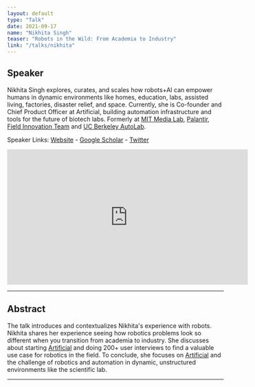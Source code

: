 ```yaml
---
layout: default
type: "Talk"
date: 2021-09-17
name: "Nikhita Singh"
teaser: "Robots in the Wild: From Academia to Industry"
link: "/talks/nikhita"
---
```

## Speaker

Nikhita Singh explores, curates, and scales how robots+AI can empower humans in dynamic environments like homes, education, labs, assisted living, factories, disaster relief, and space. 
Currently, she is Co-founder and Chief Product Officer at Artificial, building automation infrastructure and tools for the future of biotech labs. Formerly at [MIT Media Lab](https://www.media.mit.edu/), [Palantir](https://www.palantir.com/), [Field Innovation Team](http://fieldinnovationteam.org/) and [UC Berkeley AutoLab](https://autolab.berkeley.edu/).


Speaker Links: [Website](https://www.nikhitasingh.com/) - [Google Scholar](https://scholar.google.com/citations?hl=en&user=jHdDvSkAAAAJ&view_op=list_works&sortby=pubdate) - [Twitter](https://twitter.com/nikhitasingh)

<iframe width="560" height="315" src="https://www.youtube.com/embed/xwZO5EiGkhA" title="YouTube video player" frameborder="0" allow="accelerometer; autoplay; clipboard-write; encrypted-media; gyroscope; picture-in-picture" allowfullscreen></iframe>

---

## Abstract
The talk introduces and contextualizes Nikhita's experience with robots. Nikhita shares her experience seeing how robotics problems look so different when you transition from academia to industry. She discusses about starting [Artificial](https://www.artificial.com/) and doing 200+ user interviews to find a valuable use case for robotics in the field. 
To conclude, she focuses on [Artificial](https://www.artificial.com/) and the challenge of robotics and automation in dynamic, unstructured environments like the scientific lab.

---
